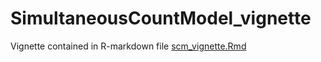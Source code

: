 # SimultaneousCountModel_vignette


Vignette contained in R-markdown file [scm_vignette.Rmd](https://github.com/geryan/SimultaneousCountModel_vignette/blob/master/scm_vignette.Rmd)
